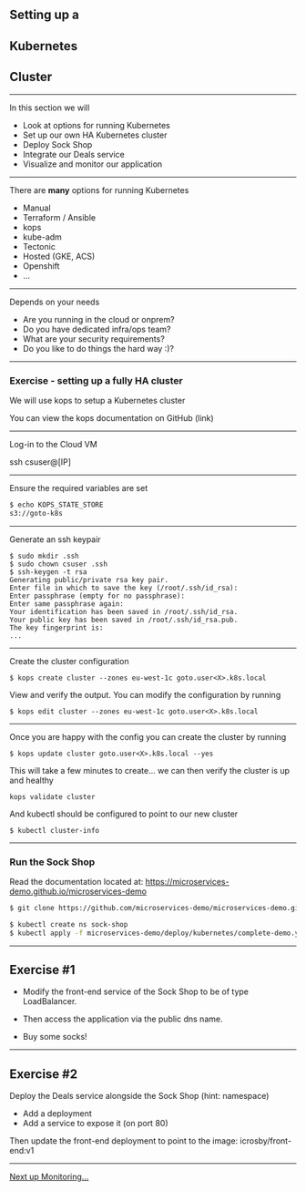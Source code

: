 ## Setting up a 
## Kubernetes 
## Cluster

---

In this section we will 

* Look at options for running Kubernetes
* Set up our own HA Kubernetes cluster
* Deploy Sock Shop
* Integrate our Deals service
* Visualize and monitor our application

---

There are **many** options for running Kubernetes

* Manual
* Terraform / Ansible
* kops
* kube-adm
* Tectonic
* Hosted (GKE, ACS)
* Openshift
* ...

----

Depends on your needs

* Are you running in the cloud or onprem?
* Do you have dedicated infra/ops team?
* What are your security requirements?
* Do you like to do things the hard way :)?

---

### Exercise - setting up a fully HA cluster

We will use kops to setup a Kubernetes cluster

You can view the kops documentation on GitHub (link)

---

Log-in to the Cloud VM

ssh csuser@[IP]

---

Ensure the required variables are set

```bash
$ echo KOPS_STATE_STORE
s3://goto-k8s
```

---

Generate an ssh keypair

```
$ sudo mkdir .ssh
$ sudo chown csuser .ssh
$ ssh-keygen -t rsa
Generating public/private rsa key pair.
Enter file in which to save the key (/root/.ssh/id_rsa):
Enter passphrase (empty for no passphrase):
Enter same passphrase again:
Your identification has been saved in /root/.ssh/id_rsa.
Your public key has been saved in /root/.ssh/id_rsa.pub.
The key fingerprint is:
...
```

---

Create the cluster configuration

```
$ kops create cluster --zones eu-west-1c goto.user<X>.k8s.local
```

View and verify the output. You can modify the configuration by running

```
$ kops edit cluster --zones eu-west-1c goto.user<X>.k8s.local
```

---

Once you are happy with the config you can create the cluster by running

```
$ kops update cluster goto.user<X>.k8s.local --yes
```

This will take a few minutes to create... we can then verify the cluster is up and healthy

```
kops validate cluster
```

And kubectl should be configured to point to our new cluster

```
$ kubectl cluster-info
```

---

### Run the Sock Shop

Read the documentation located at: https://microservices-demo.github.io/microservices-demo

```bash
$ git clone https://github.com/microservices-demo/microservices-demo.git

$ kubectl create ns sock-shop
$ kubectl apply -f microservices-demo/deploy/kubernetes/complete-demo.yaml
```

---

## Exercise #1

* Modify the front-end service of the Sock Shop to be of type LoadBalancer.

* Then access the application via the public dns name.

* Buy some socks!

---

## Exercise #2

Deploy the Deals service alongside the Sock Shop (hint: namespace)
* Add a deployment
* Add a service to expose it (on port 80)

Then update the front-end deployment to point to the image:  icrosby/front-end:v1

---

[Next up Monitoring...](../09_monitoring.md)
